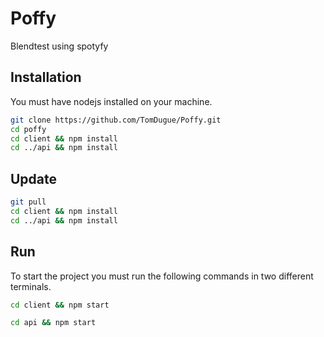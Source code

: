 # Poffy
Blendtest using spotyfy

## Installation
You must have nodejs installed on your machine.

```bash
git clone https://github.com/TomDugue/Poffy.git
cd poffy
cd client && npm install
cd ../api && npm install
```

## Update
```bash
git pull
cd client && npm install
cd ../api && npm install
```

## Run
To start the project you must run the following commands in two different terminals.
```bash
cd client && npm start
```
```bash
cd api && npm start
```